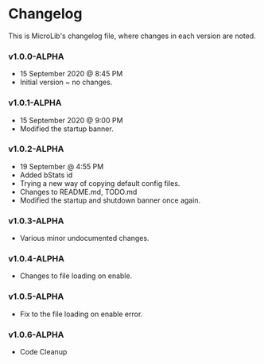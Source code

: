 # Changelog
This is MicroLib's changelog file, where changes in each version are noted.

### v1.0.0-ALPHA
* 15 September 2020 @ 8:45 PM
* Initial version ~ no changes.

### v1.0.1-ALPHA
* 15 September 2020 @ 9:00 PM
* Modified the startup banner.

### v1.0.2-ALPHA
* 19 September @ 4:55 PM
* Added bStats id
* Trying a new way of copying default config files.
* Changes to README.md, TODO.md
* Modified the startup and shutdown banner once again.

### v1.0.3-ALPHA
* Various minor undocumented changes.

### v1.0.4-ALPHA
* Changes to file loading on enable.

### v1.0.5-ALPHA
* Fix to the file loading on enable error.

### v1.0.6-ALPHA
* Code Cleanup